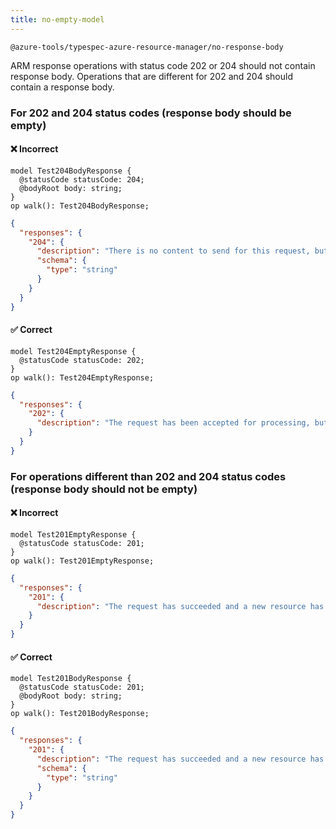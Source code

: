 ```yaml
---
title: no-empty-model
---
```


```text title=- Full name-
@azure-tools/typespec-azure-resource-manager/no-response-body

```

ARM response operations with status code 202 or 204 should not contain response body. Operations that are different for 202 and 204 should contain a response body.

### For 202 and 204 status codes (response body should be empty)

#### ❌ Incorrect

```tsp
model Test204BodyResponse {
  @statusCode statusCode: 204;
  @bodyRoot body: string;
}
op walk(): Test204BodyResponse;
```

```json
{
  "responses": {
    "204": {
      "description": "There is no content to send for this request, but the headers may be useful. ",
      "schema": {
        "type": "string"
      }
    }
  }
}
```

#### ✅ Correct

```tsp
model Test204EmptyResponse {
  @statusCode statusCode: 202;
}
op walk(): Test204EmptyResponse;
```

```json
{
  "responses": {
    "202": {
      "description": "The request has been accepted for processing, but processing has not yet completed."
    }
  }
}
```

### For operations different than 202 and 204 status codes (response body should not be empty)

#### ❌ Incorrect

```tsp
model Test201EmptyResponse {
  @statusCode statusCode: 201;
}
op walk(): Test201EmptyResponse;
```

```json
{
  "responses": {
    "201": {
      "description": "The request has succeeded and a new resource has been created as a result."
    }
  }
}
```

#### ✅ Correct

```tsp
model Test201BodyResponse {
  @statusCode statusCode: 201;
  @bodyRoot body: string;
}
op walk(): Test201BodyResponse;
```

```json
{
  "responses": {
    "201": {
      "description": "The request has succeeded and a new resource has been created as a result.",
      "schema": {
        "type": "string"
      }
    }
  }
}
```
